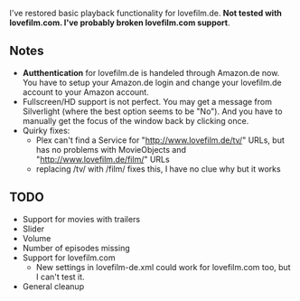 I've restored basic playback functionality for lovefilm.de.
**Not tested with lovefilm.com. I've probably broken lovefilm.com support**.

## Notes
- **Autthentication** for lovefilm.de is handeled through Amazon.de now. You have to setup your Amazon.de login and change your lovefilm.de account to your Amazon account.
- Fullscreen/HD support is not perfect. You may get a message from Silverlight (where the best option seems to be "No"). And you have to manually get the focus of the window back by clicking once.
- Quirky fixes:
  - Plex can't find a Service for "http://www.lovefilm.de/tv/" URLs, but has no problems with MovieObjects and "http://www.lovefilm.de/film/" URLs
  - replacing /tv/ with /film/ fixes this, I have no clue why but it works

## TODO
- Support for movies with trailers
- Slider
- Volume
- Number of episodes missing
- Support for lovefilm.com 
  - New settings in lovefilm-de.xml could work for lovefilm.com too, but I can't test it.
- General cleanup